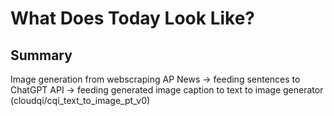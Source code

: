 # What Does Today Look Like?

## Summary

Image generation from webscraping AP News -> feeding sentences to ChatGPT API -> feeding generated image caption to text to image generator (cloudqi/cqi_text_to_image_pt_v0)
